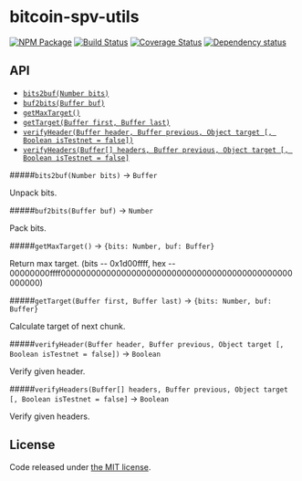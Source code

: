 # bitcoin-spv-utils

[![NPM Package](https://img.shields.io/npm/v/bitcoin-spv-utils.svg?style=flat-square)](https://www.npmjs.org/package/bitcoin-spv-utils)
[![Build Status](https://img.shields.io/travis/fanatid/bitcoin-spv-utils.svg?branch=master&style=flat-square)](https://travis-ci.org/fanatid/bitcoin-spv-utils)
[![Coverage Status](https://img.shields.io/coveralls/fanatid/bitcoin-spv-utils.svg?style=flat-square)](https://coveralls.io/r/fanatid/bitcoin-spv-utils)
[![Dependency status](https://img.shields.io/david/fanatid/bitcoin-spv-utils.svg?style=flat-square)](https://david-dm.org/fanatid/bitcoin-spv-utils#info=dependencies)

## API

  - [`bits2buf(Number bits)`](#)
  - [`buf2bits(Buffer buf)`](#)
  - [`getMaxTarget()`](#)
  - [`getTarget(Buffer first, Buffer last)`](#)
  - [`verifyHeader(Buffer header, Buffer previous, Object target [, Boolean isTestnet = false])`](#)
  - [`verifyHeaders(Buffer[] headers, Buffer previous, Object target [, Boolean isTestnet = false]`](#)

#####`bits2buf(Number bits)` -> `Buffer`

Unpack bits.

#####`buf2bits(Buffer buf)` -> `Number`

Pack bits.

#####`getMaxTarget()` -> `{bits: Number, buf: Buffer}`

Return max target. (bits -- 0x1d00ffff, hex -- 00000000ffff0000000000000000000000000000000000000000000000000000)

#####`getTarget(Buffer first, Buffer last)` -> `{bits: Number, buf: Buffer}`

Calculate target of next chunk.

#####`verifyHeader(Buffer header, Buffer previous, Object target [, Boolean isTestnet = false])` -> `Boolean`

Verify given header.

#####`verifyHeaders(Buffer[] headers, Buffer previous, Object target [, Boolean isTestnet = false]` -> `Boolean`

Verify given headers.

## License

Code released under [the MIT license](LICENSE).
